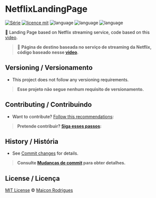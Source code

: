 # NetflixLandingPage

[![Série](https://img.shields.io/badge/Maiconrq-NetflixLandingPage-red)](https://github.com/Maiconrq/NetflixLandingPage)
[![licence mit](https://img.shields.io/badge/licence-MIT-white.svg)](https://github.com/Maiconrq/NetflixLandingPage/blob/main/LICENSE.md)
![language](https://img.shields.io/badge/html-pure-orange)
![language](https://img.shields.io/badge/css-pure-blue)
![language](https://img.shields.io/badge/javascript-pure-yellow)

:rocket: Landing Page based on Netflix streaming service, code based on this [video](https://www.youtube.com/watch?v=44OcU1PJWCA). 

> :rocket: **Página de destino baseada no serviço de streaming da Netflix, código baseado nesse [video](https://www.youtube.com/watch?v=44OcU1PJWCA).**


## Versioning / Versionamento
- This project does not follow any versioning requirements.

> **Esse projeto não segue nenhum requisito de versionamento.**


## Contributing / Contribuindo

- Want to contribute? [Follow this recommendations](./CONTRIBUTING.md):  

> **Pretende contribuir? [Siga esses passos](./CONTRIBUTING.md):**


## History / História
- See [Commit changes](https://github.com/Maiconrq/NetflixLandingPage/commits/main) for details.

> **Consulte [Mudanças de commit](https://github.com/Maiconrq/NetflixLandingPage/commits/main) para obter detalhes.**


## License / Licença
[MIT License](https://github.com/Maiconrq/NetflixLandingPage/blob/main/LICENSE.md) © [Maicon Rodrigues](https://github.com/Maiconrq)
